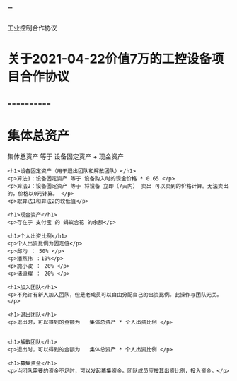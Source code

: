 # -
工业控制合作协议
    <h1>关于2021-04-22价值7万的工控设备项目合作协议</h1>
    <h2>----------</h2>
    <h1>集体总资产</h1>
    <p>集体总资产 等于 设备固定资产 + 现金资产</p>

    <h1>设备固定资产（用于退出团队和解散团队）</h1>
    <p>算法1：设备固定资产 等于 设备购入时的现金价格 * 0.65 </p>
    <p>算法2：设备固定资产 等于 将设备 立即（7天内） 卖出 可以卖到的价格计算。无法卖出的，价格以0元计算。 </p>
    <p>取算法1和算法2的较低值</p>

    <h1>现金资产</h1>
    <p>存在于 支付宝 的 蚂蚁合花 的余额</p>

    <h1>个人出资比例</h1>
    <p>个人出资比例为固定值</p>
    <p>邱均 ： 50% </p>
    <p>潘燕伟 ：10%</p>
    <p>施小波 ： 20% </p>
    <p>诸迪耀 ： 20% </p>

    <h1>加入团队</h1>
    <p>不允许有新人加入团队，但是老成员可以自由分配自己的出资比例。此操作与团队无关。</p>

    <h1>退出团队</h1>
    <p>退出时，可以得到的金额为   集体总资产 * 个人出资比例 </p>


    <h1>解散团队</h1>
    <p>退出时，可以得到的金额为   集体总资产 * 个人出资比例 </p>

    <h1>募集资金</h1>
    <p>当团队需要的资金不足时，可以发起募集资金。团队成员应按其出资比例，投入资金。</p>

